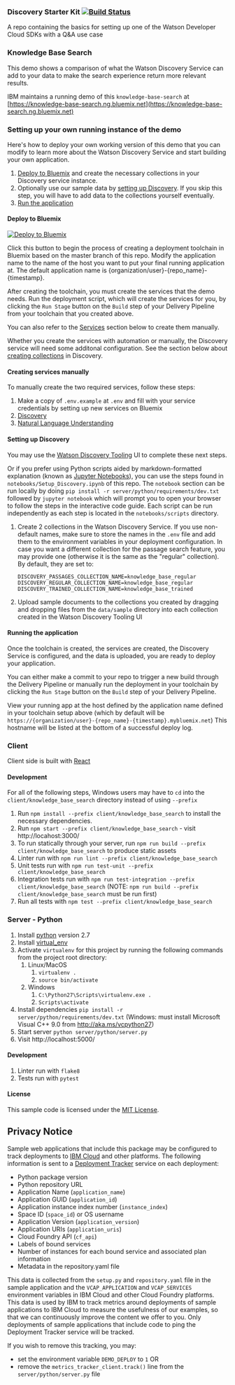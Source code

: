 ### Discovery Starter Kit [![Build Status](https://api.travis-ci.org/watson-developer-cloud/discovery-starter-kit.svg)](https://travis-ci.org/watson-developer-cloud/discovery-starter-kit)

A repo containing the basics for setting up one of the Watson Developer Cloud SDKs with a Q&A use case 

### Knowledge Base Search

This demo shows a comparison of what the Watson Discovery Service can add to your data to make the search experience return more relevant results.

IBM maintains a running demo of this `knowledge-base-search` at [https://knowledge-base-search.ng.bluemix.net](https://knowledge-base-search.ng.bluemix.net)

### Setting up your own running instance of the demo
Here's how to deploy your own working version of this demo that you can modify to learn more about the Watson Discovery Service and start building your own application.

1. [Deploy to Bluemix](#deploy-to-bluemix) and create the necessary collections in your Discovery service instance.
1. Optionally use our sample data by [setting up Discovery](#setting-up-discovery). If you skip this step, you will have to add data to the collections yourself eventually.
1. [Run the application](#running-the-application)

#### Deploy to Bluemix

[![Deploy to Bluemix](https://metrics-tracker.mybluemix.net/stats/24261964d00b59942cda0befd0535f50/button.svg)](https://bluemix.net/deploy?repository=https://github.com/watson-developer-cloud/discovery-starter-kit)

Click this button to begin the process of creating a deployment toolchain in Bluemix based on the master branch of this repo. Modify the application name to the name of the host you want to put your final running application at. The default application name is {organization/user}-{repo_name}-{timestamp}.

After creating the toolchain, you must create the services that the demo needs. Run the deployment script, which will create the services for you, by clicking  the `Run Stage` button on the `Build` step of your Delivery Pipeline from your toolchain that you created above.

You can also refer to the [Services](#creating-services-manually) section below to create them manually.

Whether you create the services with automation or manually, the Discovery service will need some additonal configuration. See the section below about [creating collections](#setting-up-discovery) in Discovery.

#### Creating services manually

To manually create the two required services, follow these steps:

1. Make a copy of `.env.example` at `.env` and fill with your service credentials by setting up new services on Bluemix
  1. [Discovery](https://console.ng.bluemix.net/catalog/services/discovery?taxonomyNavigation=watson)
  1. [Natural Language Understanding](https://console.ng.bluemix.net/catalog/services/natural-language-understanding?taxonomyNavigation=watson)

#### Setting up Discovery

You may use the [Watson Discovery Tooling](https://watson-discovery.bluemix.net) UI to complete these next steps.

Or if you prefer using Python scripts aided by markdown-formatted explanation (known as [Jupyter Notebooks](http://jupyter.readthedocs.io/en/latest/index.html)), you can use the steps found in `notebooks/Setup_Discovery.ipynb` of this repo. The `notebook` section can be run locally by doing `pip install -r server/python/requirements/dev.txt` followed by `jupyter notebook` which will prompt you to open your browser to follow the steps in the interactive code guide. Each script can be run independently as each step is located in the `notebooks/scripts` directory.

1. Create 2 collections in the Watson Discovery Service. If you use non-default names, make sure to store the names in the `.env` file and add them to the environment variables in your deployment configuration. In case you want a different collection for the passage search feature, you may provide one (otherwise it is the same as the "regular" collection). By default, they are set to:
   ```
   DISCOVERY_PASSAGES_COLLECTION_NAME=knowledge_base_regular
   DISCOVERY_REGULAR_COLLECTION_NAME=knowledge_base_regular
   DISCOVERY_TRAINED_COLLECTION_NAME=knowledge_base_trained
   ```
1. Upload sample documents to the collections you created by dragging and dropping files from the `data/sample` directory into each collection created in the Watson Discovery Tooling UI

#### Running the application

Once the toolchain is created, the services are created, the Discovery Service is configured, and the data is uploaded, you are ready to deploy your application.

You can either make a commit to your repo to trigger a new build through the Delivery Pipeline or manually run the deployment in your toolchain by clicking  the `Run Stage` button on the `Build` step of your Delivery Pipeline.

View your running app at the host defined by the application name defined in your toolchain setup above (which by default will be `https://{organization/user}-{repo_name}-{timestamp}.mybluemix.net`) This hostname will be listed at the bottom of a successful deploy log.

### Client

Client side is built with [React](https://facebook.github.io/react/)

#### Development

For all of the following steps, Windows users may have to `cd` into the `client/knowledge_base_search` directory instead of using `--prefix`

1. Run `npm install --prefix client/knowledge_base_search` to install the necessary dependencies.
1. Run `npm start --prefix client/knowledge_base_search` - visit http://locahost:3000/
1. To run statically through your server, run `npm run build --prefix client/knowledge_base_search` to produce static assets
1. Linter run with `npm run lint --prefix client/knowledge_base_search`
1. Unit tests run with `npm run test-unit --prefix client/knowledge_base_search`
1. Integration tests run with `npm run test-integration --prefix client/knowledge_base_search` (NOTE: `npm run build --prefix client/knowledge_base_search` must be run first)
1. Run all tests with `npm test --prefix client/knowledge_base_search`

### Server - Python

1. Install [python](https://www.python.org/) version 2.7
1. Install [virtual_env](https://virtualenv.pypa.io/en/stable/)
1. Activate `virtualenv` for this project by running the following commands from the project root directory:
   1. Linux/MacOS
      1. `virtualenv .`
      1. `source bin/activate`
   1. Windows
      1. `C:\Python27\Scripts\virtualenv.exe .`
      1. `Scripts\activate`
1. Install dependencies `pip install -r server/python/requirements/dev.txt` (Windows: must install Microsoft Visual C++ 9.0 from http://aka.ms/vcpython27)
1. Start server `python server/python/server.py`
1. Visit http://localhost:5000/

#### Development

1. Linter run with `flake8`
1. Tests run with `pytest`

#### License

This sample code is licensed under the [MIT License](https://opensource.org/licenses/MIT).

## Privacy Notice

Sample web applications that include this package may be configured to track deployments to [IBM Cloud](https://www.bluemix.net/) and other platforms. The following information is sent to a [Deployment Tracker](https://github.com/IBM/metrics-collector-service) service on each deployment:

* Python package version
* Python repository URL
* Application Name (`application_name`)
* Application GUID (`application_id`)
* Application instance index number (`instance_index`)
* Space ID (`space_id`) or OS username
* Application Version (`application_version`)
* Application URIs (`application_uris`)
* Cloud Foundry API (`cf_api`)
* Labels of bound services
* Number of instances for each bound service and associated plan information
* Metadata in the repository.yaml file

This data is collected from the `setup.py` and `repository.yaml` file in the sample application and the `VCAP_APPLICATION` and `VCAP_SERVICES` environment variables in IBM Cloud and other Cloud Foundry platforms. This data is used by IBM to track metrics around deployments of sample applications to IBM Cloud to measure the usefulness of our examples, so that we can continuously improve the content we offer to you. Only deployments of sample applications that include code to ping the Deployment Tracker service will be tracked.

If you wish to remove this tracking, you may:

- set the environment variable `DEMO_DEPLOY` to `1` OR
- remove the `metrics_tracker_client.track()` line from the `server/python/server.py` file
